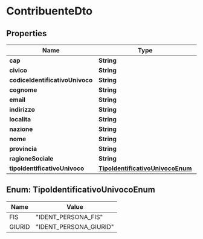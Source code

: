 
# ContribuenteDto

## Properties
Name | Type | Description | Notes
------------ | ------------- | ------------- | -------------
**cap** | **String** |  |  [optional]
**civico** | **String** |  |  [optional]
**codiceIdentificativoUnivoco** | **String** |  |  [optional]
**cognome** | **String** |  |  [optional]
**email** | **String** |  |  [optional]
**indirizzo** | **String** |  |  [optional]
**localita** | **String** |  |  [optional]
**nazione** | **String** |  |  [optional]
**nome** | **String** |  |  [optional]
**provincia** | **String** |  |  [optional]
**ragioneSociale** | **String** |  |  [optional]
**tipoIdentificativoUnivoco** | [**TipoIdentificativoUnivocoEnum**](#TipoIdentificativoUnivocoEnum) |  |  [optional]


<a name="TipoIdentificativoUnivocoEnum"></a>
## Enum: TipoIdentificativoUnivocoEnum
Name | Value
---- | -----
FIS | &quot;IDENT_PERSONA_FIS&quot;
GIURID | &quot;IDENT_PERSONA_GIURID&quot;



